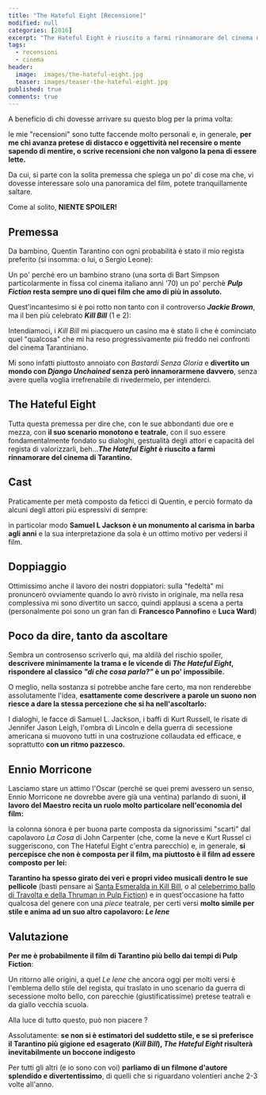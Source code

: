 ```yaml
---
title: "The Hateful Eight [Recensione]"
modified: null
categories: [2016]
excerpt: "The Hateful Eight è riuscito a farmi rinnamorare del cinema di Tarantino."
tags:
  - recensioni
  - cinema
header:  
  image:  images/the-hateful-eight.jpg
  teaser: images/teaser-the-hateful-eight.jpg
published: true
comments: true
---
```


A beneficio di chi dovesse arrivare su questo blog per la prima volta: 

le mie "recensioni" sono tutte faccende molto personali e, in generale, **per me chi avanza pretese di distacco e oggettività nel recensire o mente sapendo di mentire, o scrive recensioni che non valgono la pena di essere lette.**

Da cui, si parte con la solita premessa che spiega un po' di cose ma che, vi dovesse interessare solo una panoramica del film, potete tranquillamente saltare.

Come al solito, **NIENTE SPOILER!**

## Premessa

Da bambino, Quentin Tarantino con ogni probabilità è stato il mio regista preferito (si insomma: o lui, o Sergio Leone):

Un po' perché ero un bambino strano (una sorta di Bart Simpson particolarmente in fissa col cinema italiano anni '70) un po' perchè **_Pulp Fiction_ resta sempre uno di quei film che amo di più in assoluto.**

Quest'incantesimo si è poi rotto non tanto con il controverso **_Jackie Brown_**, ma il ben più celebrato **_Kill Bill_** (1 e 2): 

Intendiamoci, i _Kill Bill_ mi piacquero un casino ma è stato lì che è cominciato quel "qualcosa" che mi ha reso progressivamente più freddo nei confronti del cinema Tarantiniano.

Mi sono infatti piuttosto annoiato con _Bastardi Senza Gloria_ e **divertito un mondo con _Django Unchained_ senza però innamorarmene davvero**, senza avere quella voglia irrefrenabile di rivedermelo, per intenderci.

## The Hateful Eight

Tutta questa premessa per dire che, con le sue abbondanti due ore e mezza, con **il suo scenario monotono e teatrale**, con il suo essere fondamentalmente fondato su dialoghi, gestualità degli attori e capacità del regista di valorizzarli, beh...**_The Hateful Eight_ è riuscito a farmi rinnamorare del cinema di Tarantino.**

## Cast

Praticamente per metà composto da feticci di Quentin, e perciò formato da alcuni degli attori più espressivi di sempre: 

in particolar modo **Samuel L Jackson è un monumento al carisma in barba agli anni** e la sua interpretazione da sola è un ottimo motivo per vedersi il film.

## Doppiaggio

Ottimissimo anche il lavoro dei nostri doppiatori: sulla "fedeltà" mi pronuncerò ovviamente quando lo avrò rivisto in originale, ma nella resa complessiva mi sono divertito un sacco, quindi applausi a scena a perta (personalmente poi sono un gran fan di **Francesco Pannofino** e **Luca Ward**)

## Poco da dire, tanto da ascoltare

Sembra un controsenso scriverlo qui, ma aldilà del rischio spoiler, **descrivere minimamente la trama e le vicende di _The Hateful Eight_, rispondere al classico _"di che cosa parla?"_ è un po' impossibile.**

O meglio, nella sostanza si potrebbe anche fare certo, ma non renderebbe assolutamente l'idea, **esattamente come descrivere a parole un suono non riesce a dare la stessa percezione che si ha nell'ascoltarlo:**

I dialoghi, le facce di Samuel L. Jackson, i baffi di Kurt Russell, le risate di Jennifer Jason Leigh, l'ombra di Lincoln e della guerra di secessione americana si muovono tutti in una costruzione collaudata ed efficace, e soprattutto **con un ritmo pazzesco.**

## Ennio Morricone

Lasciamo stare un attimo l'Oscar (perché se quei premi avessero un senso, Ennio Morricone ne dovrebbe avere già una ventina) parlando di suoni, **il lavoro del Maestro recita un ruolo molto particolare nell'economia del film:**

la colonna sonora è per buona parte composta da signorissimi "scarti" dal capolavoro _La Cosa_ di John Carpenter (che, come la neve e Kurt Russel ci suggeriscono, con The Hateful Eight c'entra parecchio) e, in generale, **si percepisce che non è composta per il film, ma piuttosto è il film ad essere composto per lei:**

**Tarantino ha spesso girato dei veri e propri video musicali dentro le sue pellicole** (basti pensare ai [Santa Esmeralda in Kill Bill](https://www.youtube.com/watch?v=EajaioMj-NA), o al [celeberrimo ballo di Travolta e della Thruman in Pulp Fiction](https://www.youtube.com/watch?v=WSLMN6g_Od4)) e in quest'occasione ha fatto qualcosa del genere con una _piece_ teatrale, per certi versi **molto simile per stile e anima ad un suo altro capolavoro: _Le Iene_**

## Valutazione

**Per me è probabilmente il film di Tarantino più bello dai tempi di Pulp Fiction**:

Un ritorno alle origini, a quel _Le Iene_ che ancora oggi per molti versi è l'emblema dello stile del regista, qui traslato in uno scenario da guerra di secessione molto bello, con parecchie (giustificatissime) pretese teatrali e da giallo vecchia scuola.

Alla luce di tutto questo, può non piacere ?

Assolutamente: **se non si è estimatori del suddetto stile, e se si preferisce il Tarantino più gigione ed esagerato (_Kill Bill_), _The Hateful Eight_ risulterà inevitabilmente un boccone indigesto**

Per tutti gli altri (e io sono con voi) **parliamo di un filmone d'autore splendido e divertentissimo**, di quelli che si riguardano volentieri anche 2-3 volte all'anno.